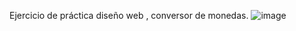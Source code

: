 Ejercicio de práctica diseño web , conversor de monedas. ![image](https://github.com/user-attachments/assets/2d240c69-7c0c-407d-b2cb-9b9f879c0d38)
